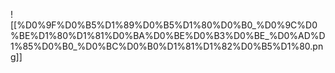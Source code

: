 ![[%D0%9F%D0%B5%D1%89%D0%B5%D1%80%D0%B0_%D0%9C%D0%BE%D1%80%D1%81%D0%BA%D0%BE%D0%B3%D0%BE_%D0%AD%D1%85%D0%B0_%D0%BC%D0%B0%D1%81%D1%82%D0%B5%D1%80.png]]